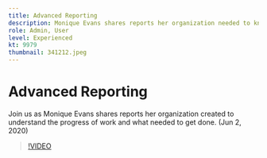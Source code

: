```yaml
---
title: Advanced Reporting
description: Monique Evans shares reports her organization needed to know the progress of work and to get it done. (Jun 2, 2020)
role: Admin, User
level: Experienced
kt: 9979
thumbnail: 341212.jpeg
---
```

# Advanced Reporting

Join us as Monique Evans shares reports her organization created to understand the progress of work and what needed to get done.  (Jun 2, 2020)

>[!VIDEO](https://video.tv.adobe.com/v/341212/?quality=12&learn=on)
